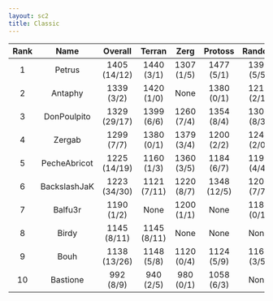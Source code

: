 ```yaml
---
layout: sc2
title: Classic
---
```

| Rank | Name         | Overall      | Terran      | Zerg       | Protoss     | Random     |
|:----:|:------------:|:------------:|:-----------:|:----------:|:-----------:|:----------:|
| 1    | Petrus       | 1405 (14/12) | 1440 (3/1)  | 1307 (1/5) | 1477 (5/1)  | 1399 (5/5) |
| 2    | Antaphy      | 1339 (3/2)   | 1420 (1/0)  |None        | 1380 (0/1)  | 1219 (2/1) |
| 3    | DonPoulpito  | 1329 (29/17) | 1399 (6/6)  | 1260 (7/4) | 1354 (8/4)  | 1305 (8/3) |
| 4    | Zergab       | 1299 (7/7)   | 1380 (0/1)  | 1379 (3/4) | 1200 (2/2)  | 1240 (2/0) |
| 5    | PecheAbricot | 1225 (14/19) | 1160 (1/3)  | 1360 (3/5) | 1184 (6/7)  | 1198 (4/4) |
| 6    | BackslashJaK | 1223 (34/30) | 1121 (7/11) | 1220 (8/7) | 1348 (12/5) | 1203 (7/7) |
| 7    | Balfu3r      | 1190 (1/2)   |None         | 1200 (1/1) |None         | 1181 (0/1) |
| 8    | Birdy        | 1145 (8/11)  | 1145 (8/11) |None        |None         |None        |
| 9    | Bouh         | 1138 (13/26) | 1148 (5/8)  | 1120 (0/4) | 1124 (5/9)  | 1161 (3/5) |
| 10   | Bastione     | 992 (8/9)    | 940 (2/5)   | 980 (0/1)  | 1058 (6/3)  |None        |
